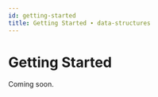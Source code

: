 ```yaml
---
id: getting-started
title: Getting Started ∙ data-structures
---
```


# Getting Started

Coming soon.
